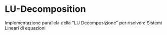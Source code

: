 # LU-Decomposition
Implementazione parallela della "LU Decomposizione" per risolvere Sistemi Lineari di equazioni
